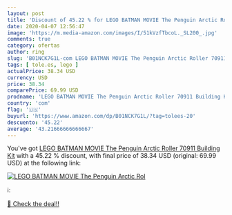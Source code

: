 ```yaml
---
layout: post
title: 'Discount of 45.22 % for LEGO BATMAN MOVIE The Penguin Arctic Rol'
date: 2020-04-07 12:56:47
image: 'https://m.media-amazon.com/images/I/51kVzfTbcoL._SL200_.jpg'
comments: true
category: ofertas
author: ring
slug: 'B01NCK7G1L-com LEGO BATMAN MOVIE The Penguin Arctic Roller 70911...'
tags: [ tole.es, lego ]
actualPrice: 38.34 USD
currency: USD
price: 38.34
comparePrice: 69.99 USD
prodname: 'LEGO BATMAN MOVIE The Penguin Arctic Roller 70911 Building Kit'
country: 'com'
flag: '🇺🇸'
buyurl: 'https://www.amazon.com/dp/B01NCK7G1L/?tag=tolees-20'
descuento: '45.22'
average: '43.21666666666667'
---
```


You've got [LEGO BATMAN MOVIE The Penguin Arctic Roller 70911 Building Kit](https://www.amazon.com/dp/B01NCK7G1L/?tag=tolees-20) with a  45.22 % discount, with final price of 38.34 USD (original: 69.99 USD) at the following link:

[![LEGO BATMAN MOVIE The Penguin Arctic Rol](https://m.media-amazon.com/images/I/51kVzfTbcoL._SL200_.jpg)](https://www.amazon.com/dp/B01NCK7G1L/?tag=tolees-20)

ℹ️:


[🛒 Check the deal!!](https://www.amazon.com/dp/B01NCK7G1L/?tag=tolees-20)
